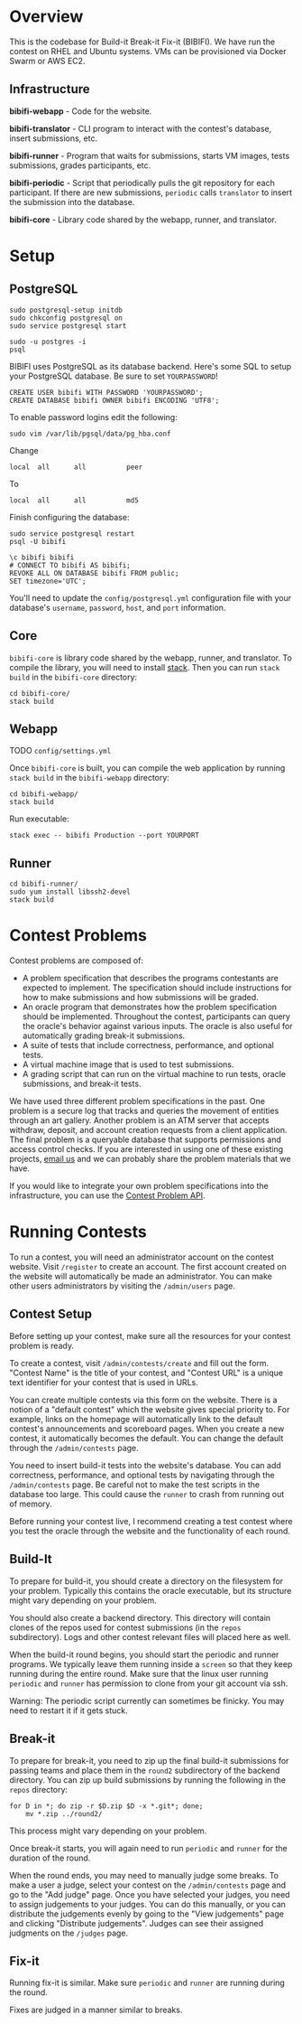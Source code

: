 Overview
========

This is the codebase for Build-it Break-it Fix-it (BIBIFI). 
We have run the contest on RHEL and Ubuntu systems. 
VMs can be provisioned via Docker Swarm or AWS EC2. 

Infrastructure
--------------

__bibifi-webapp__ - Code for the website. 

__bibifi-translator__ - CLI program to interact with the contest's database, insert submissions, etc.

__bibifi-runner__ - Program that waits for submissions, starts VM images, tests submissions, grades participants, etc.

__bibifi-periodic__ - Script that periodically pulls the git repository for each participant. If there are new submissions, `periodic` calls `translator` to insert the submission into the database.

__bibifi-core__ - Library code shared by the webapp, runner, and translator.


Setup
=====

PostgreSQL
----------

	sudo postgresql-setup initdb
	sudo chkconfig postgresql on
	sudo service postgresql start

	sudo -u postgres -i
	psql


BIBIFI uses PostgreSQL as its database backend. 
Here's some SQL to setup your PostgreSQL database. Be sure to set `YOURPASSWORD`!

	CREATE USER bibifi WITH PASSWORD 'YOURPASSWORD';
	CREATE DATABASE bibifi OWNER bibifi ENCODING 'UTF8';

To enable password logins edit the following:

	sudo vim /var/lib/pgsql/data/pg_hba.conf

Change

	local  all      all          peer

To

	local  all      all          md5 

Finish configuring the database:

	sudo service postgresql restart
	psql -U bibifi

	\c bibifi bibifi
	# CONNECT TO bibifi AS bibifi;
	REVOKE ALL ON DATABASE bibifi FROM public;
	SET timezone='UTC';

You'll need to update the `config/postgresql.yml` configuration file with your database's `username`, `password`, `host`, and `port` information.

Core
----

`bibifi-core` is library code shared by the webapp, runner, and translator.
To compile the library, you will need to install [stack](https://haskellstack.org). 
Then you can run `stack build` in the `bibifi-core` directory:

	cd bibifi-core/
	stack build

Webapp
------

TODO `config/settings.yml`

Once `bibifi-core` is built, you can compile the web application by running `stack build` in the `bibifi-webapp` directory:

	cd bibifi-webapp/
	stack build

Run executable:

	stack exec -- bibifi Production --port YOURPORT

Runner
------

	cd bibifi-runner/
	sudo yum install libssh2-devel
	stack build

Contest Problems
================

Contest problems are composed of:

- A problem specification that describes the programs contestants are expected to implement. The specification should include instructions for how to make submissions and how submissions will be graded. 
- An oracle program that demonstrates how the problem specification should be implemented. Throughout the contest, participants can query the oracle's behavior against various inputs. The oracle is also useful for automatically grading break-it submissions. 
- A suite of tests that include correctness, performance, and optional tests. 
- A virtual machine image that is used to test submissions. 
- A grading script that can run on the virtual machine to run tests, oracle submissions, and break-it tests.

We have used three different problem specifications in the past.
One problem is a secure log that tracks and queries the movement of entities through an art gallery.
Another problem is an ATM server that accepts withdraw, deposit, and account creation requests from a client application.
The final problem is a queryable database that supports permissions and access control checks.
If you are interested in using one of these existing projects, [email us](mailto:info@builditbreakit.org) and we can probably share the problem materials that we have.

If you would like to integrate your own problem specifications into the infrastructure, you can use the [Contest Problem API](docs/API.md). 

Running Contests
================

To run a contest, you will need an administrator account on the contest website. 
Visit `/register` to create an account. 
The first account created on the website will automatically be made an administrator.
You can make other users administrators by visiting the `/admin/users` page.

Contest Setup
-------------

Before setting up your contest, make sure all the resources for your contest problem is ready. 

To create a contest, visit `/admin/contests/create` and fill out the form. 
"Contest Name" is the title of your contest, and "Contest URL" is a unique text identifier for your contest that is used in URLs. 

You can create multiple contests via this form on the website. 
There is a notion of a "default contest" which the website gives special priority to. 
For example, links on the homepage will automatically link to the default contest's announcements and scoreboard pages. 
When you create a new contest, it automatically becomes the default. 
You can change the default through the `/admin/contests` page.

You need to insert build-it tests into the website's database. 
You can add correctness, performance, and optional tests by navigating through the `/admin/contests` page. 
Be careful not to make the test scripts in the database too large. 
This could cause the `runner` to crash from running out of memory. 

Before running your contest live, I recommend creating a test contest where you test the oracle through the website and the functionality of each round. 


Build-It
--------

To prepare for build-it, you should create a directory on the filesystem for your problem. 
Typically this contains the oracle executable, but its structure might vary depending on your problem. 

You should also create a backend directory. 
This directory will contain clones of the repos used for contest submissions (in the `repos` subdirectory). 
Logs and other contest relevant files will placed here as well. 

When the build-it round begins, you should start the periodic and runner programs. 
We typically leave them running inside a `screen` so that they keep running during the entire round. 
Make sure that the linux user running `periodic` and `runner` has permission to clone from your git account via ssh. 

Warning: The periodic script currently can sometimes be finicky. You may need to restart it if it gets stuck. 

Break-it
--------

To prepare for break-it, you need to zip up the final build-it submissions for passing teams and place them in the `round2` subdirectory of the backend directory. 
You can zip up build submissions by running the following in the `repos` directory:

    for D in *; do zip -r $D.zip $D -x *.git*; done;
		mv *.zip ../round2/

This process might vary depending on your problem. 

Once break-it starts, you will again need to run `periodic` and `runner` for the duration of the round. 

When the round ends, you may need to manually judge some breaks. 
To make a user a judge, select your contest on the `/admin/contests` page and go to the "Add judge" page. 
Once you have selected your judges, you need to assign judgements to your judges. 
You can do this manually, or you can distribute the judgements evenly by going to the "View judgements" page and clicking "Distribute judgements". 
Judges can see their assigned judgments on the `/judges` page.

Fix-it
------

Running fix-it is similar. 
Make sure `periodic` and `runner` are running during the round. 

Fixes are judged in a manner similar to breaks. 

